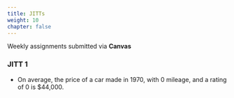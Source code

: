 ```yaml
---
title: JITTs
weight: 10
chapter: false
---
```


Weekly assignments submitted via **Canvas**

### JITT 1

- On average, the price of a car made in 1970, with 0 mileage, and a rating of 0 is $44,000.

